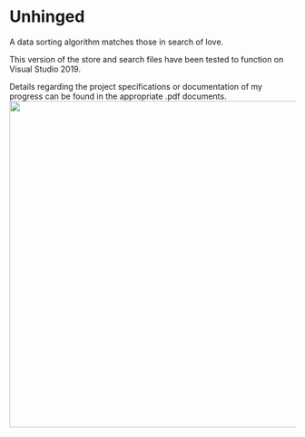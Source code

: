 # Unhinged
A data sorting algorithm matches those in search of love.

This version of the store and search files have been tested to function on Visual Studio 2019.

Details regarding the project specifications or documentation of my progress can be found in the appropriate .pdf documents.
<img src="https://user-images.githubusercontent.com/99045459/190285271-79ad5400-9a4e-4e4d-84be-34b90042f707.png" width="855" height="576">
